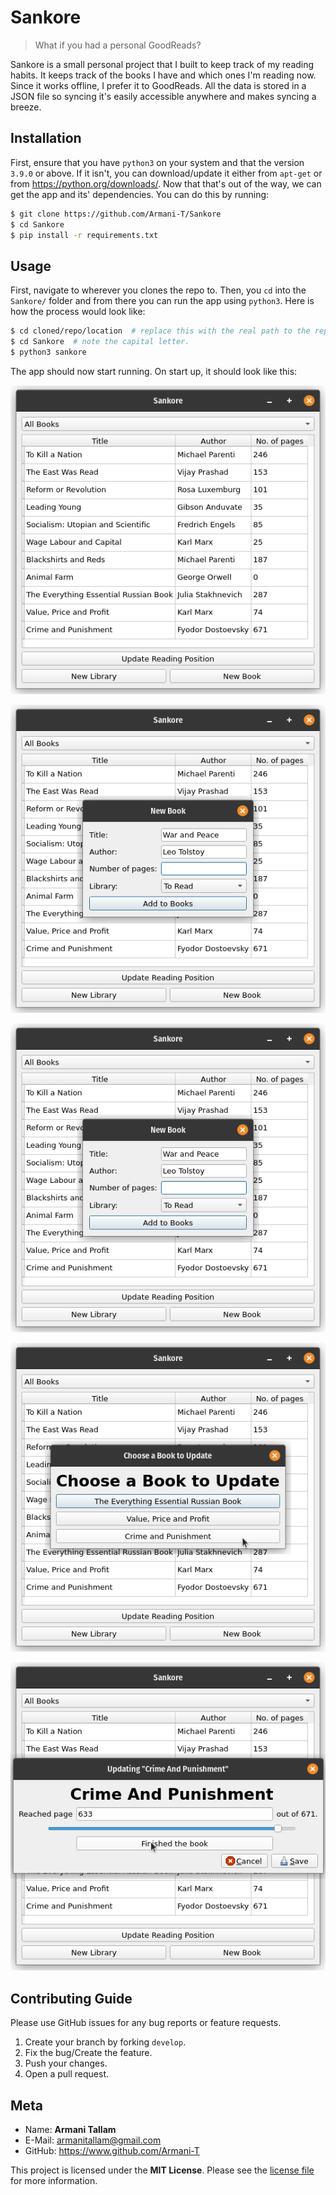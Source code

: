 # Sankore

> What if you had a personal GoodReads?

Sankore is a small personal project that I built to keep track of my reading habits. It keeps track of the books I have and which ones I'm reading now. Since it works offline, I prefer it to GoodReads. All the data is stored in a JSON file so syncing it's easily accessible anywhere and makes syncing a breeze.

## Installation

First, ensure that you have `python3` on your system and that the version `3.9.0` or above. If it isn't, you can download/update it either from `apt-get` or from <https://python.org/downloads/>. Now that that's out of the way, we can get the app and its' dependencies. You can do this by running:

```bash
$ git clone https://github.com/Armani-T/Sankore
$ cd Sankore
$ pip install -r requirements.txt
```

## Usage

First, navigate to wherever you clones the repo to. Then, you `cd` into the `Sankore/` folder and from there you can run the app using `python3`. Here is how the process would look like:

```bash
$ cd cloned/repo/location  # replace this with the real path to the repo.
$ cd Sankore  # note the capital letter.
$ python3 sankore
```

The app should now start running. On start up, it should look like this:

![Home page](assets/home.png)

![New book page](assets/new-book.png)

![New library page](assets/new-book.png)

![Update page part 1/2](assets/update-1.png)

![Update page part 2/2](assets/update-2.png)

## Contributing Guide

Please use GitHub issues for any bug reports or feature requests.

1. Create your branch by forking `develop`.
2. Fix the bug/Create the feature.
3. Push your changes.
4. Open a pull request.

## Meta

- Name: **Armani Tallam**
- E-Mail: armanitallam@gmail.com
- GitHub: <https://www.github.com/Armani-T>

This project is licensed under the **MIT License**. Please see the [license file](LICENSE) for more information.